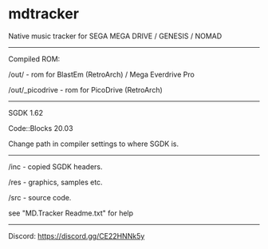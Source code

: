 # mdtracker
 Native music tracker for SEGA MEGA DRIVE / GENESIS / NOMAD
	
---

Compiled ROM:

/out/ - rom for BlastEm (RetroArch) / Mega Everdrive Pro


/out/_picodrive - rom for PicoDrive (RetroArch)

---

SGDK 1.62

Code::Blocks 20.03

Change path in compiler settings to where SGDK is.

---

/inc - copied SGDK headers.

/res - graphics, samples etc.

/src - source code.

see "MD.Tracker Readme.txt" for help

---

Discord: https://discord.gg/CE22HNNk5y

